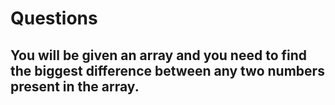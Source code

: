 # Questions

## You will be given an array and you need to find the biggest difference between any two numbers present in the array. 
